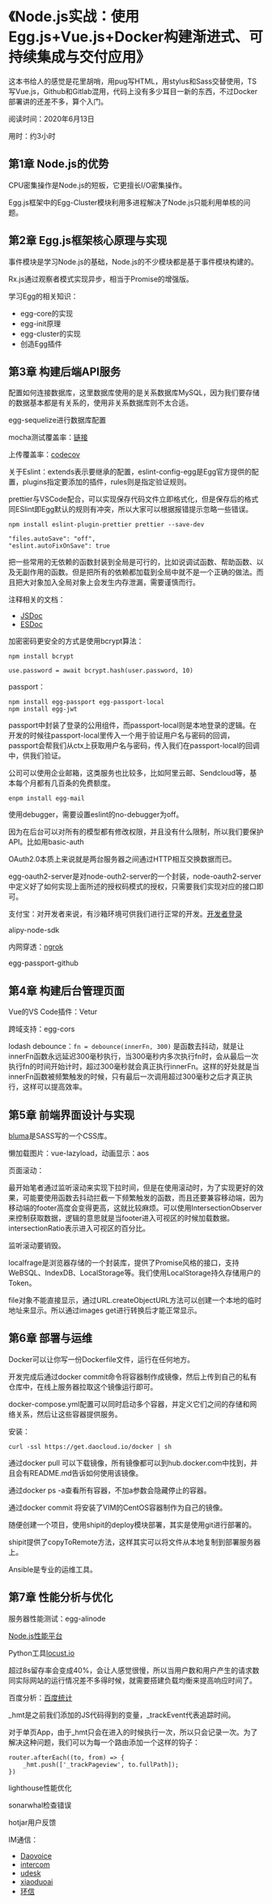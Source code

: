 # 《Node.js实战：使用Egg.js+Vue.js+Docker构建渐进式、可持续集成与交付应用》

这本书给人的感觉是花里胡哨，用pug写HTML，用stylus和Sass交替使用，TS写Vue.js，Github和Gitlab混用，代码上没有多少耳目一新的东西，不过Docker部署讲的还差不多，算个入门。

阅读时间：2020年6月13日

用时：约3小时

## 第1章  Node.js的优势

CPU密集操作是Node.js的短板，它更擅长I/O密集操作。

Egg.js框架中的Egg-Cluster模块利用多进程解决了Node.js只能利用单核的问题。

## 第2章  Egg.js框架核心原理与实现

事件模块是学习Node.js的基础，Node.js的不少模块都是基于事件模块构建的。

Rx.js通过观察者模式实现异步，相当于Promise的增强版。

学习Egg的相关知识：

* egg-core的实现
* egg-init原理
* egg-cluster的实现
* 创造Egg插件

## 第3章  构建后端API服务

配置如何连接数据库，这里数据库使用的是关系数据库MySQL，因为我们要存储的数据基本都是有关系的，使用非关系数据库则不太合适。

egg-sequelize进行数据库配置

mocha测试覆盖率：[链接](https://istanbul.js.org/docs/tutorials/mocha/)

上传覆盖率：[codecov](https://codecov.io/)

关于Eslint：extends表示要继承的配置，eslint-config-egg是Egg官方提供的配置，plugins指定要添加的插件，rules则是指定验证规则。

prettier与VSCode配合，可以实现保存代码文件立即格式化，但是保存后的格式同ESlint即Egg默认的规则有冲突，所以大家可以根据报错提示忽略一些错误。

```
npm install eslint-plugin-prettier prettier --save-dev

"files.autoSave": "off",
"eslint.autoFixOnSave": true
```

把一些常用的无依赖的函数封装到全局是可行的，比如说调试函数、帮助函数、以及无副作用的函数。但是把所有的依赖都加载到全局中就不是一个正确的做法。而且把大对象加入全局对象上会发生内存泄漏，需要谨慎而行。



注释相关的文档：

* [JSDoc](https://jsdoc.app/)
* [ESDoc](https://esdoc.org/)



加密密码更安全的方式是使用bcrypt算法：

```
npm install bcrypt

use.password = await bcrypt.hash(user.password, 10)
```



passport：

```
npm install egg-passport egg-passport-local
npm install egg-jwt
```

passport中封装了登录的公用组件，而passport-local则是本地登录的逻辑。在开发的时候往passport-local里传入一个用于验证用户名与密码的回调，passport会帮我们从ctx上获取用户名与密码，传入我们在passport-local的回调中，供我们验证。



公司可以使用企业邮箱，这类服务也比较多，比如阿里云邮、Sendcloud等，基本每个月都有几百条的免费额度。

```
enpm install egg-mail
```



使用debugger，需要设置eslint的no-debugger为off。

因为在后台可以对所有的模型都有修改权限，并且没有什么限制，所以我们要保护API。比如用basic-auth

OAuth2.0本质上来说就是两台服务器之间通过HTTP相互交换数据而已。

egg-oauth2-server是对node-outh2-server的一个封装，node-oauth2-server中定义好了如何实现上面所述的授权码模式的授权，只需要我们实现对应的接口即可。

支付宝：对开发者来说，有沙箱环境可供我们进行正常的开发。[开发者登录](https://openhome.alipay.com/platform/home.htm)

alipy-node-sdk

内网穿透：[ngrok](https://ngrok.com/)

egg-passport-github

## 第4章  构建后台管理页面

Vue的VS Code插件：Vetur

跨域支持：egg-cors

lodash debounce：`fn = debounce(innerFn, 300)` 是函数去抖动，就是让innerFn函数永远延迟300毫秒执行，当300毫秒内多次执行fn时，会从最后一次执行fn的时间开始计时，超过300毫秒就会真正执行innerFn。这样的好处就是当innerFn函数被频繁触发的时候，只有最后一次调用超过300毫秒之后才真正执行，这样可以提高效率。

## 第5章  前端界面设计与实现

[bluma](https://bulma.io/)是SASS写的一个CSS库。

懒加载图片：vue-lazyload，动画显示：aos



页面滚动：

最开始笔者通过监听滚动来实现下拉时间，但是在使用滚动时，为了实现更好的效果，可能要使用函数去抖动拦截一下频繁触发的函数，而且还要兼容移动端，因为移动端的footer高度会变得更高，这就比较麻烦。可以使用IntersectionObserver来控制获取数据，逻辑的意思就是当footer进入可视区的时候加载数据。intersectionRatio表示进入可视区的百分比。

监听滚动要销毁。



localfrage是浏览器存储的一个封装库，提供了Promise风格的接口，支持WeBSQL、IndexDB、LocalStorage等。我们使用LocalStorage持久存储用户的Token。



file对象不能直接显示，通过URL.createObjectURL方法可以创建一个本地的临时地址来显示。所以通过images get进行转换后才能正常显示。



## 第6章  部署与运维

Docker可以让你写一份Dockerfile文件，运行在任何地方。

开发完成后通过docker commit命令将容器制作成镜像，然后上传到自己的私有仓库中，在线上服务器拉取这个镜像运行即可。

docker-compose.yml配置可以同时启动多个容器，并定义它们之间的存储和网络关系，然后让这些容器提供服务。

安装：

```
curl -ssl https://get.daocloud.io/docker | sh
```

通过docker pull 可以下载镜像，所有镜像都可以到hub.docker.com中找到，并且会有README.md告诉如何使用该镜像。

通过docker ps -a查看所有容器，不加a参数会隐藏停止的容器。

通过docker commit 将安装了VIM的CentOS容器制作为自己的镜像。



随便创建一个项目，使用shipit的deploy模块部署，其实是使用git进行部署的。

shipit提供了copyToRemote方法，这样其实可以将文件从本地复制到部署服务器上。



Ansible是专业的运维工具。



## 第7章  性能分析与优化

服务器性能测试：egg-alinode

[Node.js性能平台](https://www.aliyun.com/product/nodejs)

Python工具[locust.io](https://locust.io/)

超过8s留存率会变成40%，会让人感觉很慢，所以当用户数和用户产生的请求数同实际网站的运行情况差不多得时候，就需要搭建负载均衡来提高响应时间了。



百度分析：[百度统计](https://tongji.baidu.com/web/welcome/login)

_hmt是之前我们添加的JS代码得到的变量，_trackEvent代表追踪时间。

对于单页App，由于_hmt只会在进入的时候执行一次，所以只会记录一次。为了解决这种问题，我们可以为每一个路由添加一个这样的钩子：

```
router.afterEach((to, from) => {
	_hmt.push(['_trackPageview', to.fullPath]);
})
```



lighthouse性能优化

sonarwhal检查错误

hotjar用户反馈



IM通信：

* [Daovoice](https://www.daovoice.io/)
* [intercom](https://www.intercom.com/)
* [udesk](https://www.udesk.cn/)
* [xiaoduoai](https://www.xiaoduoai.com/)
* [环信](http://www.easemob.com/)

